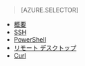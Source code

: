﻿> [AZURE.SELECTOR]
- [概要](/documentation/articles/hdinsight-use-mapreduce/)
- [SSH](/documentation/articles/hdinsight-hadoop-use-mapreduce-ssh/)
- [PowerShell](/documentation/articles/hdinsight-hadoop-use-mapreduce-powershell/)
- [リモート デスクトップ](/documentation/articles/hdinsight-hadoop-use-mapreduce-remote-desktop/)
- [Curl](/documentation/articles/hdinsight-hadoop-use-mapreduce-curl/)
<!--HONumber=47-->
